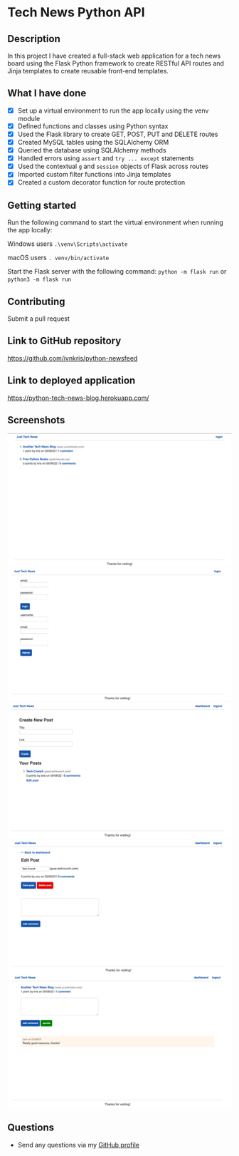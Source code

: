 # Tech News Python API

## Description

In this project I have created a full-stack web application for a tech news board using the Flask Python framework to create RESTful API routes and Jinja templates to create reusable front-end templates.

## What I have done

- [x] Set up a virtual environment to run the app locally using the venv module
- [x] Defined functions and classes using Python syntax
- [x] Used the Flask library to create GET, POST, PUT and DELETE routes
- [x] Created MySQL tables using the SQLAlchemy ORM
- [x] Queried the database using SQLAlchemy methods
- [x] Handled errors using `assert` and `try ... except` statements
- [x] Used the contextual `g` and `session` objects of Flask across routes
- [x] Imported custom filter functions into Jinja templates
- [x] Created a custom decorator function for route protection

## Getting started

Run the following command to start the virtual environment when running the app locally:

Windows users
`.\venv\Scripts\activate`

macOS users
`. venv/bin/activate`

Start the Flask server with the following command:
`python -m flask run` or `python3 -m flask run`

## Contributing

Submit a pull request

## Link to GitHub repository

https://github.com/ivnkris/python-newsfeed

## Link to deployed application

https://python-tech-news-blog.herokuapp.com/

## Screenshots

![Screenshot 1](./screenshots/screenshot-1.png)
![Screenshot 2](./screenshots/screenshot-2.png)
![Screenshot 3](./screenshots/screenshot-3.png)
![Screenshot 4](./screenshots/screenshot-4.png)
![Screenshot 5](./screenshots/screenshot-5.png)

## Questions

- Send any questions via my [GitHub profile](https://github.com/ivnkris)
